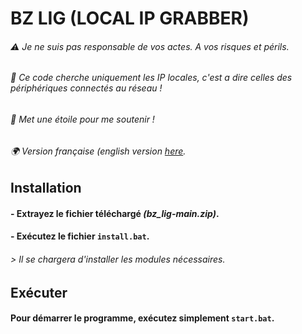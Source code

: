 
# BZ LIG (LOCAL IP GRABBER)
###### ⚠️ _Je ne suis pas responsable de vos actes. A vos risques et périls._
###### 📶 _Ce code cherche uniquement les IP locales, c'est a dire celles des périphériques connectés au réseau !_
###### 🌟 _Met une étoile pour me soutenir !_
###### 🌍 _Version française (english version [here]()._

## Installation

#### - Extrayez le fichier téléchargé *(bz_lig-main.zip)*.

#### - Exécutez le fichier `install.bat`.
###### *> Il se chargera d'installer les modules nécessaires.*

## Exécuter

#### Pour démarrer le programme, exécutez simplement `start.bat`.

